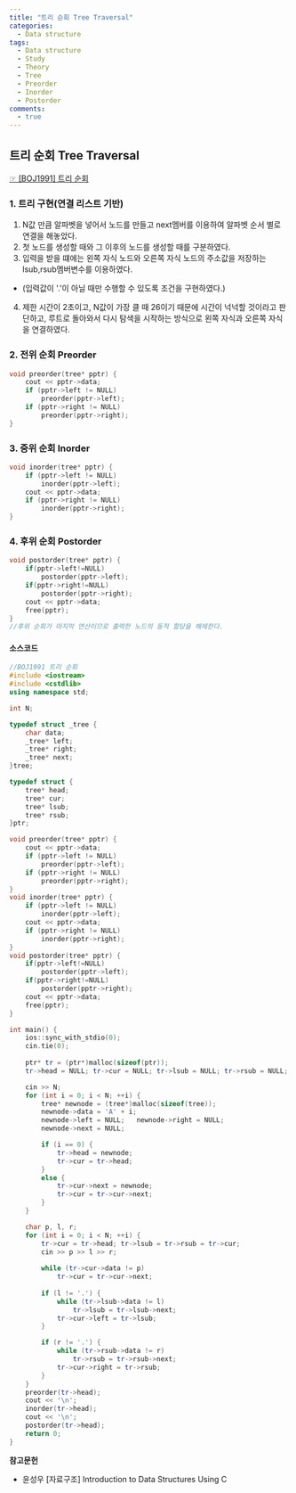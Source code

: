 ```yaml
---
title: "트리 순회 Tree Traversal"
categories:
  - Data structure
tags:
  - Data structure
  - Study
  - Theory
  - Tree
  - Preorder
  - Inorder
  - Postorder
comments:
  - true
---
```



## 트리 순회 Tree Traversal
[☞ [BOJ1991] 트리 순회](https://www.acmicpc.net/problem/1991)

### 1. 트리 구현(연결 리스트 기반)

1. N값 만큼 알파벳을 넣어서 노드를 만들고 next멤버를 이용하여 알파벳 순서 별로 연결을 해놓았다.
2. 첫 노드를 생성할 때와 그 이후의 노드를 생성할 때를 구분하였다.
3. 입력을 받을 떄에는 왼쪽 자식 노드와 오른쪽 자식 노드의 주소값을 저장하는 lsub,rsub멤버변수를 이용하였다.
- (입력값이 '.'이 아닐 때만 수행할 수 있도록 조건을 구현하였다.)
4. 제한 시간이 2초이고, N값이 가장 클 때 26이기 때문에 시간이 넉넉할 것이라고 판단하고, 루트로 돌아와서 다시 탐색을 시작하는 방식으로 왼쪽 자식과 오른쪽 자식을 연결하였다.

### 2. 전위 순회 Preorder

```cpp
void preorder(tree* pptr) {
	cout << pptr->data;
	if (pptr->left != NULL)
		preorder(pptr->left);
	if (pptr->right != NULL)
		preorder(pptr->right);
}
```

### 3. 중위 순회 Inorder

```cpp
void inorder(tree* pptr) {
	if (pptr->left != NULL)
		inorder(pptr->left);
	cout << pptr->data;
	if (pptr->right != NULL)
		inorder(pptr->right);
}
```

### 4. 후위 순회 Postorder

```cpp
void postorder(tree* pptr) {
	if(pptr->left!=NULL)
		postorder(pptr->left);
	if(pptr->right!=NULL)
		postorder(pptr->right);
	cout << pptr->data;
	free(pptr);
}
//후위 순회가 마지막 연산이므로 출력한 노드의 동적 할당을 해제한다.
```

#### 소스코드

```cpp
//BOJ1991 트리 순회
#include <iostream>
#include <cstdlib>
using namespace std;

int N;

typedef struct _tree {
	char data;
	_tree* left;
	_tree* right;
	_tree* next;
}tree;

typedef struct {
	tree* head;
	tree* cur;
	tree* lsub;
	tree* rsub;
}ptr;

void preorder(tree* pptr) {
	cout << pptr->data;
	if (pptr->left != NULL)
		preorder(pptr->left);
	if (pptr->right != NULL)
		preorder(pptr->right);
}
void inorder(tree* pptr) {
	if (pptr->left != NULL)
		inorder(pptr->left);
	cout << pptr->data;
	if (pptr->right != NULL)
		inorder(pptr->right);
}
void postorder(tree* pptr) {
	if(pptr->left!=NULL)
		postorder(pptr->left);
	if(pptr->right!=NULL)
		postorder(pptr->right);
	cout << pptr->data;
	free(pptr);
}

int main() {
	ios::sync_with_stdio(0);
	cin.tie(0);
	
	ptr* tr = (ptr*)malloc(sizeof(ptr));
	tr->head = NULL; tr->cur = NULL; tr->lsub = NULL; tr->rsub = NULL;

	cin >> N;
	for (int i = 0; i < N; ++i) {
		tree* newnode = (tree*)malloc(sizeof(tree));
		newnode->data = 'A' + i;
		newnode->left = NULL;	newnode->right = NULL;
		newnode->next = NULL;

		if (i == 0) {
			tr->head = newnode;
			tr->cur = tr->head;
		}
		else {
			tr->cur->next = newnode;
			tr->cur = tr->cur->next;
		}
	}

	char p, l, r;
	for (int i = 0; i < N; ++i) {
		tr->cur = tr->head; tr->lsub = tr->rsub = tr->cur;
		cin >> p >> l >> r;
		
		while (tr->cur->data != p) 
			tr->cur = tr->cur->next;
		
		if (l != '.') {
			while (tr->lsub->data != l)
				tr->lsub = tr->lsub->next;
			tr->cur->left = tr->lsub;
		}

		if (r != '.') {
			while (tr->rsub->data != r)
				tr->rsub = tr->rsub->next;
			tr->cur->right = tr->rsub;
		}
	}
	preorder(tr->head);
	cout << '\n';
	inorder(tr->head);
	cout << '\n';
	postorder(tr->head);
	return 0;
}
```

**참고문헌**
* 윤성우 [자료구조] Introduction to Data Structures Using C
